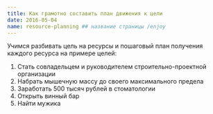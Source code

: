 ```yaml
---
title: Как грамотно составить план движения к цели
date: 2016-05-04
name: resource-planning ## название страницы /enjoy
---
```


Учимся разбивать цель на ресурсы и пошаговый план получения каждого ресурса на примере целей:

1. Стать совладельцем и руководителем строительно-проектной организации
2. Набрать мышечную массу до своего максимального предела
3. Заработать 500 тысяч рублей в стоматологии
4. Открыть винный бар
5. Найти мужика